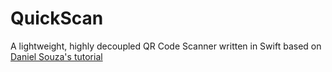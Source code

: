 # QuickScan
A lightweight, highly decoupled QR Code Scanner written in Swift based on [Daniel Souza's tutorial](https://medium.com/@danielcarlosce/how-to-properly-write-a-viewcontroller-that-scans-qr-codes-6f22ab2d2e99)
